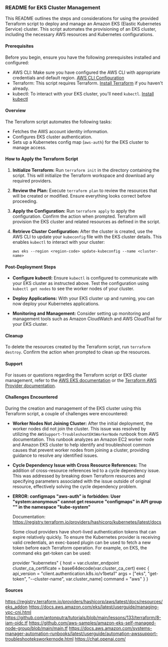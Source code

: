 
### README for EKS Cluster Management

This README outlines the steps and considerations for using the provided Terraform script to deploy and manage an Amazon EKS (Elastic Kubernetes Service) cluster. This script automates the provisioning of an EKS cluster, including the necessary AWS resources and Kubernetes configurations.

#### Prerequisites

Before you begin, ensure you have the following prerequisites installed and configured:

- AWS CLI: Make sure you have configured the AWS CLI with appropriate credentials and default region. [AWS CLI Configuration](https://docs.aws.amazon.com/cli/latest/userguide/cli-configure-files.html)
- Terraform: This script requires Terraform. [Install Terraform](https://www.terraform.io/downloads.html) if you haven't already.
- kubectl: To interact with your EKS cluster, you'll need `kubectl`. [Install kubectl](https://kubernetes.io/docs/tasks/tools/)

#### Overview

The Terraform script automates the following tasks:

- Fetches the AWS account identity information.
- Configures EKS cluster authentication.
- Sets up a Kubernetes config map (`aws-auth`) for the EKS cluster to manage access.

#### How to Apply the Terraform Script

1. **Initialize Terraform:**
   Run `terraform init` in the directory containing the script. This will initialize the Terraform workspace and download any required providers.

2. **Review the Plan:**
   Execute `terraform plan` to review the resources that will be created or modified. Ensure everything looks correct before proceeding.

3. **Apply the Configuration:**
   Run `terraform apply` to apply the configuration. Confirm the action when prompted. Terraform will provision the EKS cluster and related resources as defined in the script.

4. **Retrieve Cluster Configuration:**
   After the cluster is created, use the AWS CLI to update your `kubeconfig` file with the EKS cluster details. This enables `kubectl` to interact with your cluster:
   ```
   aws eks --region <region-code> update-kubeconfig --name <cluster-name>
   ```

#### Post-Deployment Steps

- **Configure kubectl:**
  Ensure `kubectl` is configured to communicate with your EKS cluster as instructed above. Test the configuration using `kubectl get nodes` to see the worker nodes of your cluster.

- **Deploy Applications:**
  With your EKS cluster up and running, you can now deploy your Kubernetes applications.

- **Monitoring and Management:**
  Consider setting up monitoring and management tools such as Amazon CloudWatch and AWS CloudTrail for your EKS cluster.

#### Cleanup

To delete the resources created by the Terraform script, run `terraform destroy`. Confirm the action when prompted to clean up the resources.

#### Support

For issues or questions regarding the Terraform script or EKS cluster management, refer to the [AWS EKS documentation](https://docs.aws.amazon.com/eks/latest/userguide/) or the [Terraform AWS Provider documentation](https://registry.terraform.io/providers/hashicorp/aws/latest/docs).

#### Challenges Encountered

During the creation and management of the EKS cluster using this Terraform script, a couple of challenges were encountered:

- **Worker Nodes Not Joining Cluster:**
  After the initial deployment, the worker nodes did not join the cluster. This issue was resolved by utilizing the `AWSSupport-TroubleshootEKSWorkerNode` runbook from AWS documentation. This runbook analyzes an Amazon EC2 worker node and Amazon EKS cluster to help identify and troubleshoot common causes that prevent worker nodes from joining a cluster, providing guidance to resolve any identified issues.

- **Cycle Dependency Issue with Cross Resource References:**
  The addition of cross-resource references led to a cycle dependency issue. This was addressed by breaking down Terraform resources and specifying parameters associated with the issue outside of original resource, effectively solving the cycle dependency problem.

- **ERROR: configmaps "aws-auth" is forbidden: User "system:anonymous" cannot get resource "configmaps" in API group "" in the namespace "kube-system"**

  Documentation: https://registry.terraform.io/providers/hashicorp/kubernetes/latest/docs

  Some cloud providers have short-lived authentication tokens that can expire relatively quickly. To ensure the Kubernetes provider is receiving valid credentials, an exec-based plugin can be used to fetch a new token before each Terraform operation. For example, on EKS, the command eks get-token can be used:

  provider "kubernetes" {
  host                   = var.cluster_endpoint
  cluster_ca_certificate = base64decode(var.cluster_ca_cert)
  exec {
    api_version = "client.authentication.k8s.io/v1beta1"
    args        = ["eks", "get-token", "--cluster-name", var.cluster_name]
    command     = "aws"
  }
}


#### Sources

https://registry.terraform.io/providers/hashicorp/aws/latest/docs/resources/eks_addon
https://docs.aws.amazon.com/eks/latest/userguide/managing-vpc-cni.html
https://github.com/antonputra/tutorials/blob/main/lessons/133/terraform/8-iam-oidc.tf
https://github.com/aws-samples/amazon-eks-self-managed-node-group/blob/main/main.tf
https://docs.aws.amazon.com/systems-manager-automation-runbooks/latest/userguide/automation-awssupport-troubleshooteksworkernode.html
https://chat.openai.com/

